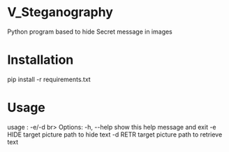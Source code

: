 # V_Steganography
Python program based to hide Secret message in images

# Installation
pip install -r requirements.txt

# Usage
usage : -e/-d <target file>br>
Options:
  -h, --help  show this help message and exit
  -e HIDE     target picture path to hide text
  -d RETR     target picture path to retrieve text
